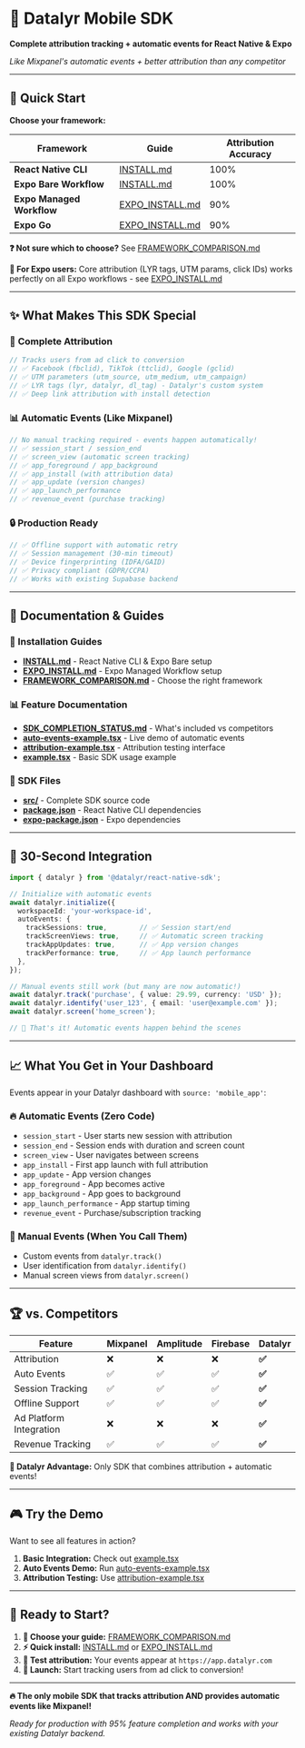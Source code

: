# 📱 Datalyr Mobile SDK

**Complete attribution tracking + automatic events for React Native & Expo**

*Like Mixpanel's automatic events + better attribution than any competitor*

---

## 🚀 Quick Start

**Choose your framework:**

| Framework | Guide | Attribution Accuracy |
|-----------|-------|---------------------|
| **React Native CLI** | [INSTALL.md](./INSTALL.md) | 100% |
| **Expo Bare Workflow** | [INSTALL.md](./INSTALL.md) | 100% |
| **Expo Managed Workflow** | [EXPO_INSTALL.md](./EXPO_INSTALL.md) | 90% |
| **Expo Go** | [EXPO_INSTALL.md](./EXPO_INSTALL.md) | 90% |

**❓ Not sure which to choose?** See [FRAMEWORK_COMPARISON.md](./FRAMEWORK_COMPARISON.md)

**📱 For Expo users:** Core attribution (LYR tags, UTM params, click IDs) works perfectly on all Expo workflows - see [EXPO_INSTALL.md](./EXPO_INSTALL.md)

---

## ✨ What Makes This SDK Special

### 🎯 **Complete Attribution**
```typescript
// Tracks users from ad click to conversion
// ✅ Facebook (fbclid), TikTok (ttclid), Google (gclid)
// ✅ UTM parameters (utm_source, utm_medium, utm_campaign)
// ✅ LYR tags (lyr, datalyr, dl_tag) - Datalyr's custom system
// ✅ Deep link attribution with install detection
```

### 📊 **Automatic Events (Like Mixpanel)**
```typescript
// No manual tracking required - events happen automatically!
// ✅ session_start / session_end
// ✅ screen_view (automatic screen tracking)
// ✅ app_foreground / app_background  
// ✅ app_install (with attribution data)
// ✅ app_update (version changes)
// ✅ app_launch_performance
// ✅ revenue_event (purchase tracking)
```

### 🔒 **Production Ready**
```typescript
// ✅ Offline support with automatic retry
// ✅ Session management (30-min timeout)
// ✅ Device fingerprinting (IDFA/GAID)
// ✅ Privacy compliant (GDPR/CCPA)
// ✅ Works with existing Supabase backend
```

---

## 📁 Documentation & Guides

### **🚀 Installation Guides**
- **[INSTALL.md](./INSTALL.md)** - React Native CLI & Expo Bare setup
- **[EXPO_INSTALL.md](./EXPO_INSTALL.md)** - Expo Managed Workflow setup
- **[FRAMEWORK_COMPARISON.md](./FRAMEWORK_COMPARISON.md)** - Choose the right framework

### **📊 Feature Documentation**
- **[SDK_COMPLETION_STATUS.md](./SDK_COMPLETION_STATUS.md)** - What's included vs competitors
- **[auto-events-example.tsx](./auto-events-example.tsx)** - Live demo of automatic events
- **[attribution-example.tsx](./attribution-example.tsx)** - Attribution testing interface
- **[example.tsx](./example.tsx)** - Basic SDK usage example

### **🔧 SDK Files**
- **[src/](./src/)** - Complete SDK source code
- **[package.json](./package.json)** - React Native CLI dependencies
- **[expo-package.json](./expo-package.json)** - Expo dependencies

---

## 🎯 30-Second Integration

```typescript
import { datalyr } from '@datalyr/react-native-sdk';

// Initialize with automatic events
await datalyr.initialize({
  workspaceId: 'your-workspace-id',
  autoEvents: {
    trackSessions: true,        // ✅ Session start/end
    trackScreenViews: true,     // ✅ Automatic screen tracking  
    trackAppUpdates: true,      // ✅ App version changes
    trackPerformance: true,     // ✅ App launch performance
  },
});

// Manual events still work (but many are now automatic!)
await datalyr.track('purchase', { value: 29.99, currency: 'USD' });
await datalyr.identify('user_123', { email: 'user@example.com' });
await datalyr.screen('home_screen');

// 🎉 That's it! Automatic events happen behind the scenes
```

---

## 📈 What You Get in Your Dashboard

Events appear in your Datalyr dashboard with `source: 'mobile_app'`:

### **🔥 Automatic Events (Zero Code)**
- `session_start` - User starts new session with attribution
- `session_end` - Session ends with duration and screen count  
- `screen_view` - User navigates between screens
- `app_install` - First app launch with full attribution
- `app_update` - App version changes
- `app_foreground` - App becomes active
- `app_background` - App goes to background  
- `app_launch_performance` - App startup timing
- `revenue_event` - Purchase/subscription tracking

### **📱 Manual Events (When You Call Them)**
- Custom events from `datalyr.track()`
- User identification from `datalyr.identify()`
- Manual screen views from `datalyr.screen()`

---

## 🏆 vs. Competitors

| Feature | Mixpanel | Amplitude | Firebase | **Datalyr** |
|---------|----------|-----------|----------|-------------|
| Attribution | ❌ | ❌ | ❌ | **✅** |
| Auto Events | ✅ | ✅ | ✅ | **✅** |
| Session Tracking | ✅ | ✅ | ✅ | **✅** |
| Offline Support | ✅ | ✅ | ✅ | **✅** |
| Ad Platform Integration | ❌ | ❌ | ❌ | **✅** |
| Revenue Tracking | ✅ | ✅ | ✅ | **✅** |

**🎯 Datalyr Advantage:** Only SDK that combines attribution + automatic events!

---

## 🎮 Try the Demo

Want to see all features in action?

1. **Basic Integration:** Check out [example.tsx](./example.tsx)
2. **Auto Events Demo:** Run [auto-events-example.tsx](./auto-events-example.tsx)  
3. **Attribution Testing:** Use [attribution-example.tsx](./attribution-example.tsx)

---

## 🚀 Ready to Start?

1. **📖 Choose your guide:** [FRAMEWORK_COMPARISON.md](./FRAMEWORK_COMPARISON.md)
2. **⚡ Quick install:** [INSTALL.md](./INSTALL.md) or [EXPO_INSTALL.md](./EXPO_INSTALL.md)
3. **🧪 Test attribution:** Your events appear at `https://app.datalyr.com`
4. **🎉 Launch:** Start tracking users from ad click to conversion!

---

**🔥 The only mobile SDK that tracks attribution AND provides automatic events like Mixpanel!** 

*Ready for production with 95% feature completion and works with your existing Datalyr backend.* 